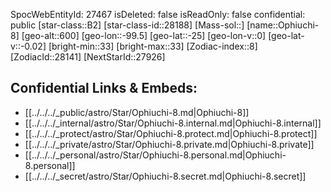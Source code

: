 ﻿---
location: [-25,-99.5,600]
type: Station
tags:
- astro/Star

---
SpocWebEntityId: 27467
isDeleted: false
isReadOnly: false
confidential: public
[star-class::B2]
[star-class-id::28188]
[Mass-sol::]
[name::Ophiuchi-8]
[geo-alt::600]
[geo-lon::-99.5]
[geo-lat::-25]
[geo-lon-v::0]
[geo-lat-v::-0.02]
[bright-min::33]
[bright-max::33]
[Zodiac-index::8]
[ZodiacId::28141]
[NextStarId::27926]



## Confidential Links & Embeds: 
- [[../../../_public/astro/Star/Ophiuchi-8.md|Ophiuchi-8]] 
- [[../../../_internal/astro/Star/Ophiuchi-8.internal.md|Ophiuchi-8.internal]] 
- [[../../../_protect/astro/Star/Ophiuchi-8.protect.md|Ophiuchi-8.protect]] 
- [[../../../_private/astro/Star/Ophiuchi-8.private.md|Ophiuchi-8.private]] 
- [[../../../_personal/astro/Star/Ophiuchi-8.personal.md|Ophiuchi-8.personal]] 
- [[../../../_secret/astro/Star/Ophiuchi-8.secret.md|Ophiuchi-8.secret]] 
